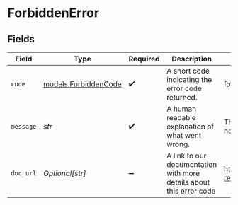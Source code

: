 # ForbiddenError


## Fields

| Field                                                               | Type                                                                | Required                                                            | Description                                                         | Example                                                             |
| ------------------------------------------------------------------- | ------------------------------------------------------------------- | ------------------------------------------------------------------- | ------------------------------------------------------------------- | ------------------------------------------------------------------- |
| `code`                                                              | [models.ForbiddenCode](../models/forbiddencode.md)                  | :heavy_check_mark:                                                  | A short code indicating the error code returned.                    | forbidden                                                           |
| `message`                                                           | *str*                                                               | :heavy_check_mark:                                                  | A human readable explanation of what went wrong.                    | The requested resource was not found.                               |
| `doc_url`                                                           | *Optional[str]*                                                     | :heavy_minus_sign:                                                  | A link to our documentation with more details about this error code | https://docs.agentset.ai/api-reference/errors#forbidden             |